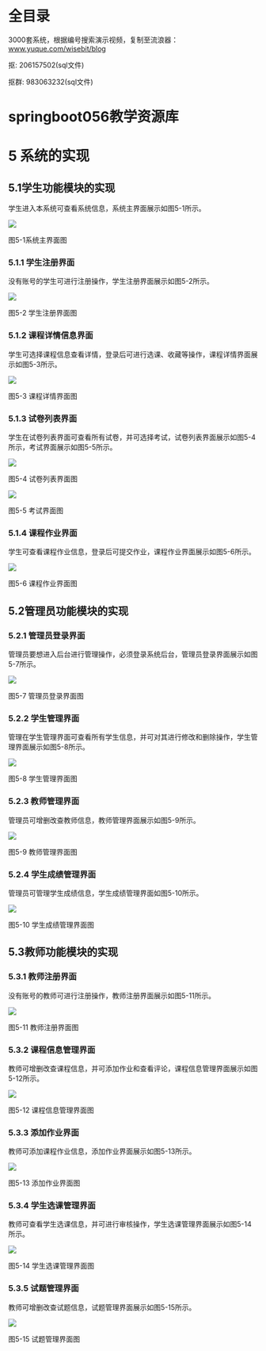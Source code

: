 # 全目录

3000套系统，根据编号搜索演示视频，复制至流浪器：www.yuque.com/wisebit/blog


<p>抠: 206157502(sql文件)</p>
<p>抠群: 983063232(sql文件)</p>


# springboot056教学资源库
# 5 系统的实现
## 5.1学生功能模块的实现
学生进入本系统可查看系统信息，系统主界面展示如图5-1所示。

![](/md/blog.019.png)

图5-1系统主界面图
### 5.1.1 学生注册界面
没有账号的学生可进行注册操作，学生注册界面展示如图5-2所示。

![](/md/blog.020.png)

图5-2 学生注册界面图
### 5.1.2 课程详情信息界面
学生可选择课程信息查看详情，登录后可进行选课、收藏等操作，课程详情界面展示如图5-3所示。

![](/md/blog.021.png)

图5-3   课程详情界面图
### 5.1.3 试卷列表界面
学生在试卷列表界面可查看所有试卷，并可选择考试，试卷列表界面展示如图5-4所示，考试界面展示如图5-5所示。

![](/md/blog.022.png)

图5-4 试卷列表界面图

![](/md/blog.023.png)

图5-5  考试界面图
### 5.1.4 课程作业界面
学生可查看课程作业信息，登录后可提交作业，课程作业界面展示如图5-6所示。

![](/md/blog.024.png)

图5-6  课程作业界面图
## 5.2管理员功能模块的实现
### 5.2.1 管理员登录界面
管理员要想进入后台进行管理操作，必须登录系统后台，管理员登录界面展示如图5-7所示。

![](/md/blog.025.png)

图5-7 管理员登录界面图
### 5.2.2 学生管理界面
管理在学生管理界面可查看所有学生信息，并可对其进行修改和删除操作，学生管理界面展示如图5-8所示。

![](/md/blog.026.png)

图5-8 学生管理界面图
### 5.2.3 教师管理界面
管理员可增删改查教师信息，教师管理界面展示如图5-9所示。

![](/md/blog.027.png)

图5-9 教师管理界面图
### 5.2.4 学生成绩管理界面
管理员可管理学生成绩信息，学生成绩管理界面如图5-10所示。

![](/md/blog.028.png)

图5-10  学生成绩管理界面图
## 5.3教师功能模块的实现
### 5.3.1 教师注册界面
没有账号的教师可进行注册操作，教师注册界面展示如图5-11所示。

![](/md/blog.029.png)

图5-11 教师注册界面图
### 5.3.2 课程信息管理界面
教师可增删改查课程信息，并可添加作业和查看评论，课程信息管理界面展示如图5-12所示。

![](/md/blog.030.png)

图5-12 课程信息管理界面图
### 5.3.3 添加作业界面
教师可添加课程作业信息，添加作业界面展示如图5-13所示。

![](/md/blog.031.png)

图5-13  添加作业界面图
### 5.3.4 学生选课管理界面
教师可查看学生选课信息，并可进行审核操作，学生选课管理界面展示如图5-14所示。

![](/md/blog.032.png)

图5-14 学生选课管理界面图
### 5.3.5 试题管理界面
教师可增删改查试题信息，试题管理界面展示如图5-15所示。

![](/md/blog.033.png)

图5-15 试题管理界面图







